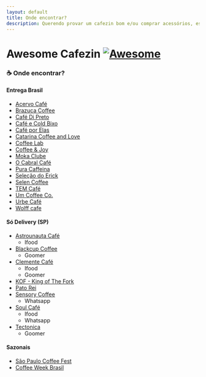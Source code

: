 ```yaml
---
layout: default
title: Onde encontrar?
description: Querendo provar um cafezin bom e/ou comprar acessórios, essa lista é pra você :)
---
```


# Awesome Cafezin [![Awesome](https://awesome.re/badge.svg)](https://awesome.re)

### ☕️ Onde encontrar?

#### **Entrega Brasil**
- [Acervo Café](https://www.acervocafe.com.br/)
- [Brazuca Coffee](https://www.brazucacoffee.com.br/cafes)
- [Café Di Preto](https://www.instagram.com/cafedipreto/)
- [Café e Cold Bixo](https://www.cafeecoldbixo.com.br/)
- [Café por Elas](https://cafeporelas.com.br/)
- [Catarina Coffee and Love](https://www.catarinacoffeeandlove.com/)
- [Coffee Lab](http://loja.coffeelab.com.br/)
- [Coffee & Joy](https://coffeeandjoy.com.br/)
- [Moka Clube](https://www.mokaclube.com.br/)
- [O Cabral Café](https://ocabral.com/)
- [Pura Caffeina](https://www.puracaffeina.com.br/)
- [Seleção do Erick](https://www.selecaodoerick.com/)
- [Selen Coffee](https://selencafe.com.br/)
- [TEM Café](https://www.temcafe.com.br/)
- [Um Coffee Co.](https://www.umcoffeeco.com.br/)
- [Urbe Café](https://www.urbecafe.com.br/)
- [Wolff cafe](https://www.wolffcafe.com.br/)


#### **Só Delivery (SP)**
- [Astrounauta Café](https://www.instagram.com/astronautacafe/)
  - Ifood
- [Blackcup Coffee](https://www.instagram.com/blackcup.cafe/)
  - Goomer
- [Clemente Café](https://www.instagram.com/clementecafe.sp/)
  - Ifood
  - Goomer
- [KOF - King of The Fork](https://www.kingofthefork.com.br/)
- [Pato Rei](https://www.instagram.com/patoreisp/)
- [Sensory Coffee](https://www.instagram.com/sensorycoffeeroasters/)
  - Whatsapp
- [Soul Café](https://www.instagram.com/soulcafesp/)
  - Ifood
  - Whatsapp
- [Tectonica](https://www.instagram.com/tectonica.sp/)
  - Goomer

#### **Sazonais**

- [São Paulo Coffee Fest](https://saopaulocoffeefest.com.br/)
- [Coffee Week Brasil](http://www.coffeeweekbrasil.com.br/)
